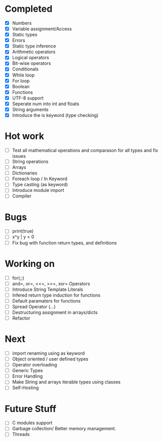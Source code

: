# Completed
- [x] Numbers
- [x] Variable assignment/Access 
- [x] Static types
- [x] Errors
- [x] Static type inference
- [x] Arithmetic operators
- [x] Logical operators
- [x] Bit-wise operators
- [x] Conditionals
- [x] While loop
- [x] For loop
- [x] Boolean
- [x] Functions
- [x] UTF-8 support
- [x] Seperate num into int and floats
- [x] String arguments
- [x] Introduce the is keyword (type checking)

# Hot work
- [ ] Test all mathematical operations and comparason for all types and fix issues
- [ ] String operations
- [ ] Arrays
- [ ] Dictionaries
- [ ] Foreach loop / In Keyword
- [ ] Type casting (as keyword)
- [ ] Introduce module import 
- [ ] Compiler
  
# Bugs
- [ ] print(true)
- [ ] x^y | y < 0
- [ ] Fix bug with function return types, and definitions
  
# Working on
- [ ] for(;;)
- [ ] and=, or=, <<=, >>=, xor= Operators
- [ ] Introduce String Template Literals
- [ ] Infered return type induction for functions
- [ ] Default paramaters for functions
- [ ] Spread Operator (...)
- [ ] Destructuring assignment in arrays/dicts
- [ ] Refactor

# Next
- [ ] import renaming using as keyword
- [ ] Object oriented / user defined types
- [ ] Operator overloading
- [ ] Generic Types
- [ ] Error Handling
- [ ] Make String and arrays iterable types using classes
- [ ] Self-Hosting

# Future Stuff
- [ ] C modules support
- [ ] Garbage collection/ Better memory management.
- [ ] Threads